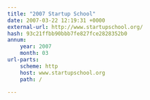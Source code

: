 ```yaml
---
title: "2007 Startup School"
date: 2007-03-22 12:19:31 +0000
external-url: http://www.startupschool.org/
hash: 93c21ffbb90bbb7fe827fce2828352b0
annum:
    year: 2007
    month: 03
url-parts:
    scheme: http
    host: www.startupschool.org
    path: /

---
```




